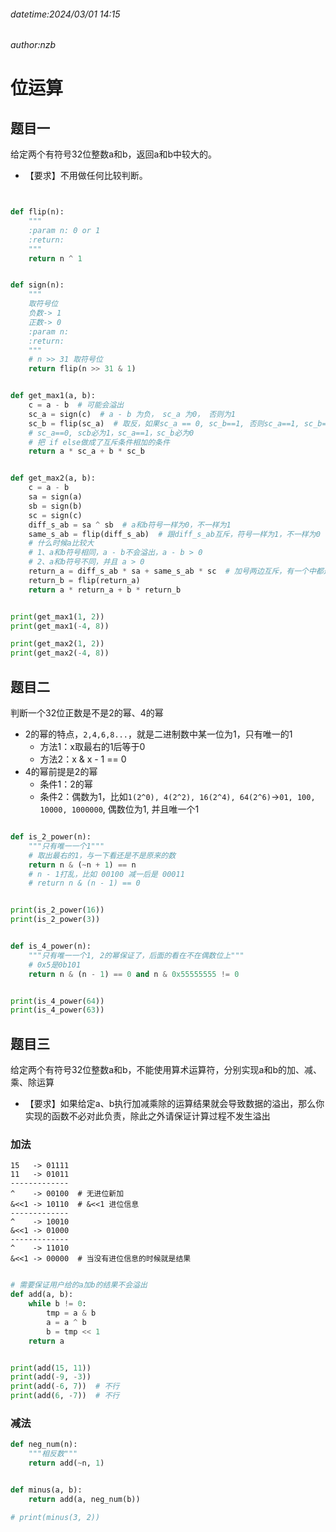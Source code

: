 ###### datetime:2024/03/01 14:15

###### author:nzb

# 位运算

## 题目一

给定两个有符号32位整数a和b，返回a和b中较大的。

- 【要求】不用做任何比较判断。

```python


def flip(n):
    """
    :param n: 0 or 1
    :return:
    """
    return n ^ 1


def sign(n):
    """
    取符号位
    负数-> 1
    正数-> 0
    :param n:
    :return:
    """
    # n >> 31 取符号位
    return flip(n >> 31 & 1)


def get_max1(a, b):
    c = a - b  # 可能会溢出
    sc_a = sign(c)  # a - b 为负， sc_a 为0， 否则为1
    sc_b = flip(sc_a)  # 取反，如果sc_a == 0, sc_b==1, 否则sc_a==1, sc_b==0
    # sc_a==0, scb必为1，sc_a==1，sc_b必为0
    # 把 if else做成了互斥条件相加的条件
    return a * sc_a + b * sc_b


def get_max2(a, b):
    c = a - b
    sa = sign(a)
    sb = sign(b)
    sc = sign(c)
    diff_s_ab = sa ^ sb  # a和b符号一样为0，不一样为1
    same_s_ab = flip(diff_s_ab)  # 跟diff_s_ab互斥，符号一样为1，不一样为0
    # 什么时候a比较大
    # 1、a和b符号相同，a - b不会溢出，a - b > 0
    # 2、a和b符号不同，并且 a > 0
    return_a = diff_s_ab * sa + same_s_ab * sc  # 加号两边互斥，有一个中都返回a
    return_b = flip(return_a)
    return a * return_a + b * return_b


print(get_max1(1, 2))
print(get_max1(-4, 8))

print(get_max2(1, 2))
print(get_max2(-4, 8))
```

## 题目二

判断一个32位正数是不是2的幂、4的幂

- 2的幂的特点，`2,4,6,8...`，就是二进制数中某一位为1，只有唯一的1
    - 方法1：x取最右的1后等于0
    - 方法2：x & x - 1 == 0
- 4的幂前提是2的幂
    - 条件1：2的幂
    - 条件2：偶数为1，比如`1(2^0), 4(2^2), 16(2^4), 64(2^6)`->`01, 100, 10000, 1000000`, 偶数位为1, 并且唯一个1

```python

def is_2_power(n):
    """只有唯一一个1"""
    # 取出最右的1，与一下看还是不是原来的数
    return n & (~n + 1) == n
    # n - 1打乱，比如 00100 减一后是 00011
    # return n & (n - 1) == 0


print(is_2_power(16))
print(is_2_power(3))


def is_4_power(n):
    """只有唯一一个1, 2的幂保证了，后面的看在不在偶数位上"""
    # 0x5是0b101
    return n & (n - 1) == 0 and n & 0x55555555 != 0


print(is_4_power(64))
print(is_4_power(63))
```

## 题目三

给定两个有符号32位整数a和b，不能使用算术运算符，分别实现a和b的加、减、乘、除运算

- 【要求】如果给定a、b执行加减乘除的运算结果就会导致数据的溢出，那么你实现的函数不必对此负责，除此之外请保证计算过程不发生溢出

### 加法

```text
15   -> 01111
11   -> 01011
-------------
^    -> 00100  # 无进位新加
&<<1 -> 10110  # &<<1 进位信息
-------------
^    -> 10010
&<<1 -> 01000
-------------
^    -> 11010
&<<1 -> 00000  # 当没有进位信息的时候就是结果
```

```python

# 需要保证用户给的a加b的结果不会溢出
def add(a, b):
    while b != 0:
        tmp = a & b
        a = a ^ b
        b = tmp << 1
    return a


print(add(15, 11))
print(add(-9, -3))
print(add(-6, 7))  # 不行
print(add(6, -7))  # 不行
```

### 减法

```python
def neg_num(n):
    """相反数"""
    return add(~n, 1)


def minus(a, b):
    return add(a, neg_num(b))

# print(minus(3, 2))
```